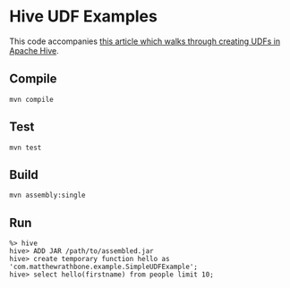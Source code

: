 # Hive UDF Examples

This code accompanies [this article which walks through creating UDFs in Apache Hive][blog-post].

## Compile

```
mvn compile
```

## Test

```
mvn test
```

## Build
```
mvn assembly:single
```

## Run

```
%> hive
hive> ADD JAR /path/to/assembled.jar
hive> create temporary function hello as 'com.matthewrathbone.example.SimpleUDFExample';
hive> select hello(firstname) from people limit 10;

```

[blog-post]:http://blog.matthewrathbone.com/2013/08/10/guide-to-writing-hive-udfs.html